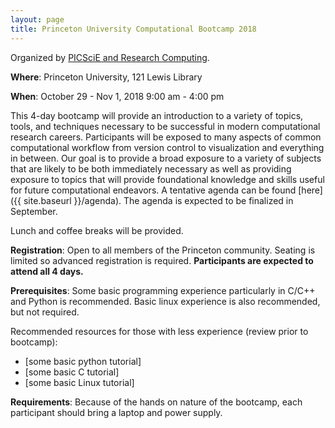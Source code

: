 ```yaml
---
layout: page
title: Princeton University Computational Bootcamp 2018
---
```


Organized by [PICSciE and Research Computing](https://www.princeton.edu/researchcomputing).

**Where**: Princeton University, 121 Lewis Library

**When**: October 29 - Nov 1, 2018
          9:00 am - 4:00 pm

This 4-day bootcamp will provide an introduction to a variety of topics, tools, and techniques necessary to be successful in modern computational research careers.  Participants will be exposed to many aspects of common computational workflow from version control to visualization and everything in between. Our goal is to provide a broad exposure to a variety of subjects that are likely to be both immediately necessary as well as providing exposure to topics that will provide foundational knowledge and skills useful for future computational endeavors. A tentative agenda can be found [here]({{ site.baseurl }}/agenda). The agenda is expected to be finalized in September. 

Lunch and coffee breaks will be provided. 

**Registration**: Open to all members of the Princeton community. Seating is limited so advanced registration is required. **Participants are expected to attend all 4 days.**

**Prerequisites**: Some basic programming experience particularly in C/C++ and Python is recommended. Basic linux experience is also recommended, but not required.  

Recommended resources for those with less experience (review prior to bootcamp):
* [some basic python tutorial]
* [some basic C tutorial]
* [some basic Linux tutorial]

**Requirements**: Because of the hands on nature of the bootcamp, each participant should bring a laptop and power supply.  

